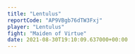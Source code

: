 ```yaml
---
title: "Lentulus"
reportCode: "AP9VBgb76dTW3Fxj"
player: "Lentulus"
fight: "Maiden of Virtue"
date: 2021-08-30T19:10:09.637000+00:00
---
```

